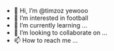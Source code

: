- 👋 Hi, I’m @timzoz yewooo
- 👀 I’m interested in football
- 🌱 I’m currently learning ...
- 💞️ I’m looking to collaborate on ...
- 📫 How to reach me ...

<!---
timzoz/timzoz is a ✨ special ✨ repository because its `README.md` (this file) appears on your GitHub profile.
You can click the Preview link to take a look at your changes.
--->

